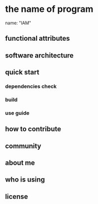 # the name of program
name: "IAM"

## functional attributes

## software architecture

## quick start

### dependencies check

### build

### use guide

## how to contribute

## community

## about me

## who is using

## license